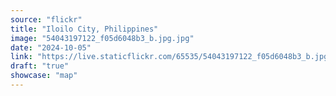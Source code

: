 ```yaml
---
source: "flickr"
title: "Iloilo City, Philippines"
image: "54043197122_f05d6048b3_b.jpg.jpg"
date: "2024-10-05"
link: "https://live.staticflickr.com/65535/54043197122_f05d6048b3_b.jpg"
draft: "true"
showcase: "map"
---
```

